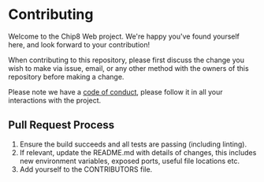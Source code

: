 # Contributing

Welcome to the Chip8 Web project. We're happy you've found yourself here, and look forward to your contribution!

When contributing to this repository, please first discuss the change you wish to make via issue,
email, or any other method with the owners of this repository before making a change. 

Please note we have a [code of conduct](/CODE_OF_CONDUCT.md), please follow it in all your interactions with the project.

## Pull Request Process

1. Ensure the build succeeds and all tests are passing (including linting).
2. If relevant, update the README.md with details of changes, this includes new environment 
   variables, exposed ports, useful file locations etc.
3. Add yourself to the CONTRIBUTORS file.
